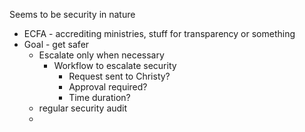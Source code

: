 Seems to be security in nature
- ECFA - accrediting ministries, stuff for transparency or something
- Goal - get safer
	- Escalate only when necessary
		- Workflow to escalate security
			- Request sent to Christy?
			- Approval required?
			- Time duration?
	- regular security audit
	- 